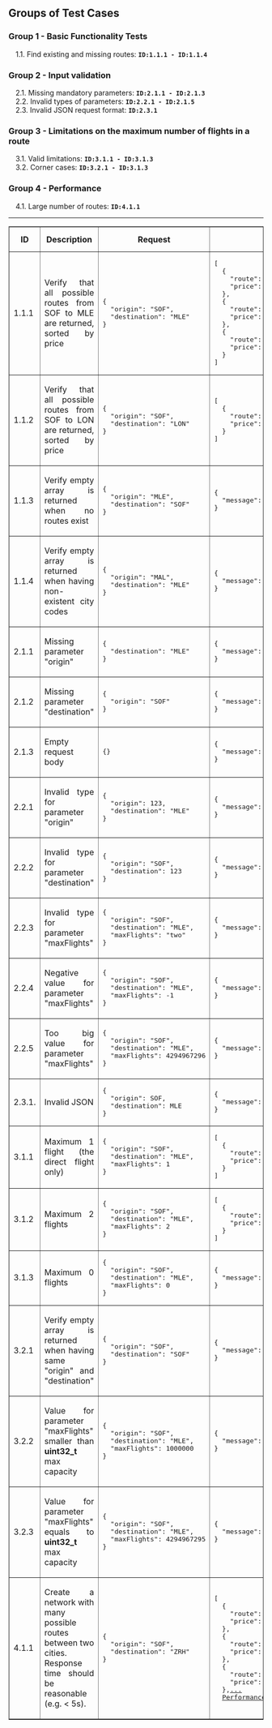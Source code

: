 ## Groups of Test Cases

### Group 1 - Basic Functionality Tests
&emsp;1.1. Find existing and missing routes: **`ID:1.1.1 - ID:1.1.4`**

### Group 2 - Input validation
&emsp;2.1. Missing mandatory parameters: **`ID:2.1.1 - ID:2.1.3`**  
&emsp;2.2. Invalid types of parameters: **`ID:2.2.1 - ID:2.1.5`**  
&emsp;2.3. Invalid JSON request format: **`ID:2.3.1`**

### Group 3 - Limitations on the maximum number of flights in a route
&emsp;3.1. Valid limitations: **`ID:3.1.1 - ID:3.1.3`**  
&emsp;3.2. Corner cases: **`ID:3.2.1 - ID:3.1.3`**  

### Group 4 - Performance
&emsp;4.1. Large number of routes: **`ID:4.1.1`**  

---
<table border="1" cellpadding="5" cellspacing="0">
  <thead>
    <tr>
      <th style="width: 5%;">ID</th>
      <th style="width: 40%;">Description</th>
      <th style="width: 10%;">Request</th>
      <th style="width: 40%;">Expected result</th>
      <th style="width: 5%;" align="center">HTTP status</th>
    </tr>
  </thead>
  <tbody>
    <tr>
      <td>1.1.1</td>
      <td><p align="justify">Verify that all possible routes from SOF to MLE are returned, sorted by price</p></td>
<td><pre>{
  "origin": "SOF",
  "destination": "MLE"
}</pre></td>
<td><pre>[
  {
    "route": [ "SOF", "LON", "MLE" ],
    "price": 30
  },
  {
    "route": [ "SOF", "MLE" ],
    "price": 70
  },
  {
    "route": [ "SOF", "IST", "CMB", "MLE" ],
    "price": 70
  }
]</pre></td>
      <td align="center">200</td>
    </tr>
    <tr>
      <td>1.1.2</td>
      <td><p align="justify">Verify that all possible routes from SOF to LON are returned, sorted by price</p></td>
<td><pre>{
  "origin": "SOF",
  "destination": "LON"
}</pre></td>
<td><pre>[
  {
    "route": [ "SOF", "LON" ],
    "price": 10
  }
]</pre></td>
      <td align="center">200</td>
    </tr>
    <tr>
      <td>1.1.3</td>
      <td><p align="justify">Verify empty array is returned when no routes exist</p></td>
<td><pre>{
  "origin": "MLE",
  "destination": "SOF"
}</pre></td>
<td><pre>{
  "message": "There are no routes!"
}</pre></td>
      <td align="center">200</td>
    </tr>
    <tr>
      <td>1.1.4</td>
      <td><p align="justify">Verify empty array is returned when having non-existent city codes</p></td>
<td><pre>{
  "origin": "MAL",
  "destination": "MLE"
}</pre></td>
<td><pre>{
  "message": "There are no routes!"
}</pre></td>
      <td align="center">200</td>
    </tr>
    <tr>
      <td>2.1.1</td>
      <td><p align="justify">Missing parameter "origin"</p></td>
<td><pre>{
  "destination": "MLE"
}</pre></td>
<td><pre>{
  "message": "Missing origin input!"
}</pre></td>
      <td align="center">400</td>
    </tr>
    <tr>
      <td>2.1.2</td>
      <td><p align="justify">Missing parameter "destination"</p></td>
<td><pre>{
  "origin": "SOF"
}</pre></td>
<td><pre>{
  "message": "Missing destination input!"
}</pre></td>
      <td align="center">400</td>
    </tr>
       <tr>
      <td>2.1.3</td>
      <td><p align="justify">Empty request body</p></td>
<td><pre>{}</pre></td>
<td><pre>{
  "message": "Missing origin input!"
}</pre></td>
      <td align="center">400</td>
    </tr> 
    <tr>
      <td>2.2.1</td>
      <td><p align="justify">Invalid type for parameter "origin"</p></td>
<td><pre>{ 
  "origin": 123,
  "destination": "MLE" 
}</pre></td>
<td><pre>{
  "message": "The input for origin is not"<a href="../data/responses/response_08.json">...</a>
}</pre></td>
      <td align="center">400</td>
    </tr> 
    <tr>
      <td>2.2.2</td>
      <td><p align="justify">Invalid type for parameter "destination"</p></td>
<td><pre>{ 
  "origin": "SOF",
  "destination": 123 
}</pre></td>
<td><pre>{
  "message": "The input for destination is"<a href="../data/responses/response_09.json">...</a>
}</pre></td>
      <td align="center">400</td>
    </tr>
        <tr>
      <td>2.2.3</td>
      <td><p align="justify">Invalid type for parameter "maxFlights"</p></td>
<td><pre>{ 
  "origin": "SOF",
  "destination": "MLE",
  "maxFlights": "two"
}</pre></td>
<td><pre>{
  "message": "The input for maxFlights is"<a href="../data/responses/response_10.json">...</a>
}</pre></td>
      <td align="center">400</td>
    </tr>
     <tr>
      <td>2.2.4</td>
      <td><p align="justify">Negative value for parameter "maxFlights"</p></td>
<td><pre>{ 
  "origin": "SOF",
  "destination": "MLE",
  "maxFlights": -1
}</pre></td>
<td><pre>{
  "message": "The input for maxFlights is"<a href="../data/responses/response_11.json">...</a>
}</pre></td>
      <td align="center">400</td>
    </tr>
    <tr>
      <td>2.2.5</td>
      <td><p align="justify">Too big value for parameter "maxFlights"</p></td>
<td><pre>{ 
  "origin": "SOF",
  "destination": "MLE",
  "maxFlights": 4294967296
}</pre></td>
<td><pre>{
  "message": "You have gone over the maximum"<a href="../data/responses/response_12.json">...</a>
}</pre></td>
      <td align="center">400</td>
    </tr>
    <tr>
      <td>2.3.1.</td>
      <td><p align="justify">Invalid JSON</p></td>
<td><pre>{ 
  "origin": SOF,
  "destination": MLE
}</pre></td>
<td><pre>{
  "message": "Unable to parse request body!"
}</pre></td>
      <td align="center">400</td>
    </tr>
    <tr>
      <td>3.1.1</td>
      <td><p align="justify">Maximum 1 flight (the direct flight only)</p></td>
<td><pre>{ 
  "origin": "SOF",
  "destination": "MLE",
  "maxFlights": 1
}</pre></td>
<td><pre>[
  {
    "route": [ "SOF", "MLE" ],
    "price": 70
  }
]</pre></td>
      <td align="center">200</td>
    </tr>
    <tr>
      <td>3.1.2</td>
      <td><p align="justify">Maximum 2 flights</p></td>
<td><pre>{ 
  "origin": "SOF",
  "destination": "MLE",
  "maxFlights": 2
}</pre></td>
<td><pre>[
  {
    "route": [ "SOF", "LON", "MLE" ],
    "price": 30
  }
]</pre></td>
      <td align="center">200</td>
    </tr>
    <tr>
      <td>3.1.3</td>
      <td><p align="justify">Maximum 0 flights</p></td>
<td><pre>{ 
  "origin": "SOF",
  "destination": "MLE",
  "maxFlights": 0
}</pre></td>
<td><pre>{
  "message": "The input for maxFlights is"<a href="../data/responses/response_16.json">...</a>
}</pre></td>
      <td align="center">400</td>
    </tr>
    <tr>
      <td>3.2.1</td>
      <td><p align="justify">Verify empty array is returned when having same "origin" and "destination"</p></td>
<td><pre>{ 
  "origin": "SOF",
  "destination": "SOF"
}</pre></td>
<td><pre>{
  "message": "The origin and destination"<a href="../data/responses/response_17.json">...</a>
}</pre></td>
      <td align="center">200</td>
    </tr>
    <tr>
      <td>3.2.2</td>
      <td><p align="justify">Value for parameter "maxFlights" smaller than <b>uint32_t</b> max capacity</p></td>
<td><pre>{ 
  "origin": "SOF",
  "destination": "MLE",
  "maxFlights": 1000000
}</pre></td>
<td><pre>{
  "message": "There are no routes!"
}</pre></td>
      <td align="center">200</td>
    </tr>
    <tr>
      <td>3.2.3</td>
      <td><p align="justify">Value for parameter "maxFlights" equals to <b>uint32_t</b> max capacity</p></td>
<td><pre>{ 
  "origin": "SOF",
  "destination": "MLE",
  "maxFlights": 4294967295
}</pre></td>
<td><pre>{
  "message": "There are no routes!"
}</pre></td>
      <td align="center">200</td>
    </tr>
    <tr>
      <td>4.1.1</td>
      <td><p align="justify">Create a network with many possible routes between two cities. Response time should be reasonable (e.g. < 5s).</p></td>
<td><pre>{ 
  "origin": "SOF",
  "destination": "ZRH"
}</pre></td>
<td><pre>[
  {
    "route": [ "SOF", "ZRH" ],
    "price": 16
  },
  {
    "route": [ "SOF", "VIE", "ZRH" ],
    "price": 17
  },
  {
    "route": [ "SOF", "BER", "ZRH" ],
    "price": 21
  },<a href="../data/responses/response_20.json">...</a>
  <a href="./images/response_20.png">Performance</a></pre>
</td>
      <td align="center">200</td>
    </tr>
  </tbody>
</table>
